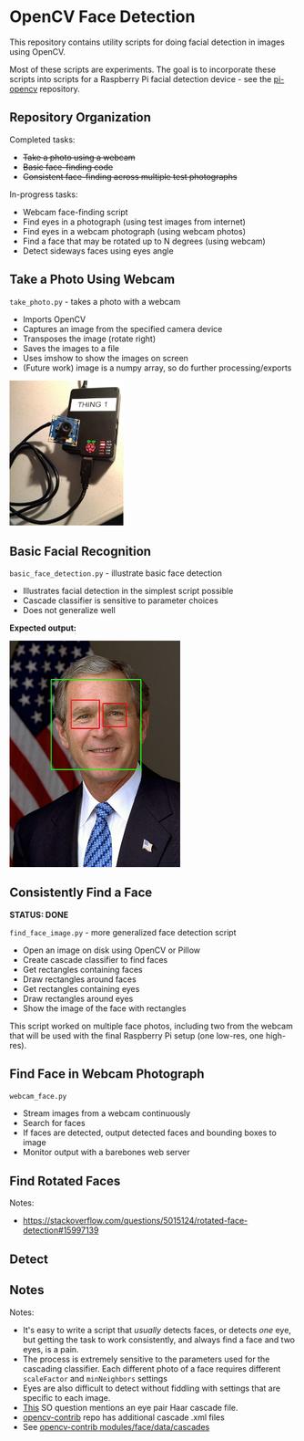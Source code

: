 # OpenCV Face Detection

This repository contains utility scripts for doing facial detection in images using OpenCV.

Most of these scripts are experiments. The goal is to incorporate these scripts
into scripts for a Raspberry Pi facial detection device - see the [pi-opencv](https://github.com/charlesreid1-raspberry-pi/pi-opencv) 
repository.

## Repository Organization

Completed tasks:
* <s>Take a photo using a webcam</s>
* <s>Basic face-finding code</s>
* <s>Consistent face-finding across multiple test photographs</s>

In-progress tasks:
* Webcam face-finding script
* Find eyes in a photograph (using test images from internet)
* Find eyes in a webcam photograph (using webcam photos)
* Find a face that may be rotated up to N degrees (using webcam)
* Detect sideways faces using eyes angle

## Take a Photo Using Webcam

`take_photo.py` - takes a photo with a webcam

* Imports OpenCV
* Captures an image from the specified camera device
* Transposes the image (rotate right)
* Saves the images to a file
* Uses imshow to show the images on screen
* (Future work) image is a numpy array, so do further processing/exports

<img src="images/pi-opencv.jpg" width="200px" />

## Basic Facial Recognition

`basic_face_detection.py` - illustrate basic face detection

* Illustrates facial detection in the simplest script possible
* Cascade classifier is sensitive to parameter choices
* Does not generalize well

**Expected output:**

<img src="images/output_basic_face_detection.jpg" width="300px"/>

## Consistently Find a Face

**STATUS: DONE**

`find_face_image.py` - more generalized face detection script

* Open an image on disk using OpenCV or Pillow
* Create cascade classifier to find faces
* Get rectangles containing faces
* Draw rectangles around faces
* Get rectangles containing eyes
* Draw rectangles around eyes
* Show the image of the face with rectangles

This script worked on multiple face photos, including two
from the webcam that will be used with the final Raspberry Pi 
setup (one low-res, one high-res).

## Find Face in Webcam Photograph

`webcam_face.py`

* Stream images from a webcam continuously
* Search for faces
* If faces are detected, output detected faces and bounding boxes to image
* Monitor output with a barebones web server

## Find Rotated Faces

Notes:
* https://stackoverflow.com/questions/5015124/rotated-face-detection#15997139

## Detect 



## Notes

Notes:
* It's easy to write a script that *usually* detects faces, or detects *one* eye, but 
    getting the task to work consistently, and always find a face and two eyes, is a pain.
* The process is extremely sensitive to the parameters used for the cascading classifier.
    Each different photo of a face requires different `scaleFactor` and `minNeighbors` settings
* Eyes are also difficult to detect without fiddling with settings that are specific to each image.
* [This](https://stackoverflow.com/questions/16128637/opencv-haarlike-eye-detection#16131846) SO question mentions an eye pair Haar cascade file.
* [opencv-contrib](https://github.com/opencv/opencv_contrib) repo has additional cascade .xml files
* See [opencv-contrib modules/face/data/cascades](https://github.com/opencv/opencv_contrib/tree/master/modules/face/data/cascades)


